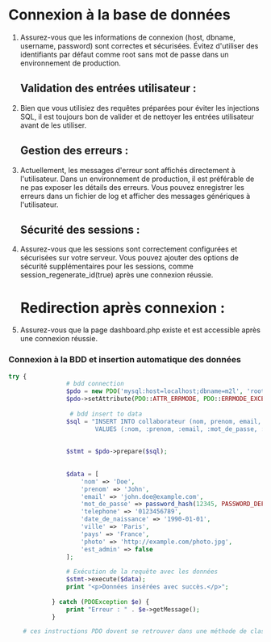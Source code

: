 

# Connexion à la base de données
1. Assurez-vous que les informations de connexion (host, dbname, username, password) sont correctes et sécurisées. Évitez d'utiliser des identifiants par défaut comme root sans mot de passe dans un environnement de production.

    ## Validation des entrées utilisateur :
2. Bien que vous utilisiez des requêtes préparées pour éviter les injections SQL, il est toujours bon de valider et de nettoyer les entrées utilisateur avant de les utiliser.

    ## Gestion des erreurs :
 3. Actuellement, les messages d'erreur sont affichés directement à l'utilisateur. Dans un environnement de production, il est préférable de ne pas exposer les détails des erreurs. Vous pouvez enregistrer les erreurs dans un fichier de log et afficher des messages génériques à l'utilisateur.

    ## Sécurité des sessions :
5.  Assurez-vous que les sessions sont correctement configurées et sécurisées sur votre serveur. Vous pouvez ajouter des options de sécurité supplémentaires pour les sessions, comme session_regenerate_id(true) après une connexion réussie.

    # Redirection après connexion :
5. Assurez-vous que la page dashboard.php existe et est accessible après une connexion réussie.

### Connexion à la BDD et insertion automatique des données

```php
try {
                # bdd connection
                $pdo = new PDO('mysql:host=localhost;dbname=m2l', 'root', '');
                $pdo->setAttribute(PDO::ATTR_ERRMODE, PDO::ERRMODE_EXCEPTION);
            
                 # bdd insert to data
                $sql = "INSERT INTO collaborateur (nom, prenom, email, mot_de_passe, telephone, date_de_naissance, ville, pays, photo, est_admin)
                        VALUES (:nom, :prenom, :email, :mot_de_passe, :telephone, :date_de_naissance, :ville, :pays, :photo, :est_admin)";
            
              
                $stmt = $pdo->prepare($sql);
            
               
                $data = [
                    'nom' => 'Doe',
                    'prenom' => 'John',
                    'email' => 'john.doe@example.com',
                    'mot_de_passe' => password_hash(12345, PASSWORD_DEFAULT),
                    'telephone' => '0123456789',
                    'date_de_naissance' => '1990-01-01',
                    'ville' => 'Paris',
                    'pays' => 'France',
                    'photo' => 'http://example.com/photo.jpg',
                    'est_admin' => false
                ];
            
                # Exécution de la requête avec les données
                $stmt->execute($data);
                print "<p>Données insérées avec succès.</p>";
            
            } catch (PDOException $e) {
                print "Erreur : " . $e->getMessage();
            }

    # ces instructions PDO dovent se retrouver dans une méthode de class
        
```